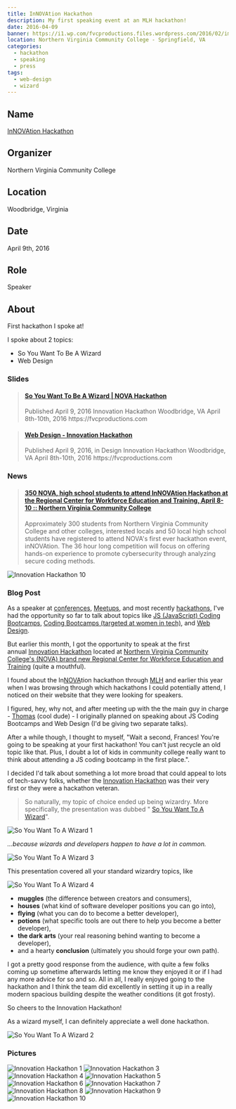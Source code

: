 ```yaml
---
title: InNOVAtion Hackathon
description: My first speaking event at an MLH hackathon!
date: 2016-04-09
banner: https://i1.wp.com/fvcproductions.files.wordpress.com/2016/02/img_0975.jpg
location: Northern Virginia Community College - Springfield, VA
categories:
  - hackathon
  - speaking
  - press
tags:
  - web-design
  - wizard
---
```


## Name

[InNOVAtion Hackathon](https://novahackathon.org)

## Organizer

Northern Virginia Community College

## Location

Woodbridge, Virginia

## Date

April 9th, 2016

## Role

Speaker

## About

First hackathon I spoke at!

I spoke about 2 topics:

- So You Want To Be A Wizard
- Web Design

### Slides

<blockquote class="embedly-card"><h4><a href="https://www.slideshare.net/FVCproductions/2016-0409-nova-hackathon-so-you-want-to-be-a-wizard">So You Want To Be A Wizard | NOVA Hackathon</a></h4><p>Published April 9, 2016 Innovation Hackathon Woodbridge, VA April 8th-10th, 2016 https://fvcproductions.com</p></blockquote>
<script async src="//cdn.embedly.com/widgets/platform.js" charset="UTF-8"></script>

<blockquote class="embedly-card"><h4><a href="https://www.slideshare.net/FVCproductions/2016-0409-nova-hackathon-web-design">Web Design - Innovation Hackathon</a></h4><p>Published April 9, 2016, in Design Innovation Hackathon Woodbridge, VA April 8th-10th, 2016 https://fvcproductions.com</p></blockquote>
<script async src="//cdn.embedly.com/widgets/platform.js" charset="UTF-8"></script>

### News

<blockquote class="embedly-card"><h4><a href="https://www.nvcc.edu/news/media-alerts/nova-hackathon.html">350 NOVA, high school students to attend InNOVAtion Hackathon at the Regional Center for Workforce Education and Training, April 8-10 :: Northern Virginia Community College</a></h4><p>Approximately 300 students from Northern Virginia Community College and other colleges, interested locals and 50 local high school students have registered to attend NOVA's first ever hackathon event, inNOVAtion. The 36 hour long competition will focus on offering hands-on experience to promote cybersecurity through analyzing secure coding methods.</p></blockquote>
<script async src="//cdn.embedly.com/widgets/platform.js" charset="UTF-8"></script>

![Innovation Hackathon 10](https://i.imgur.com/s7aRRJq.png)

### Blog Post

As a speaker at [conferences](https://capwic.org/conference-details/birds-of-a-feather/), [Meetups](https://www.meetup.com/NorfolkJS/events/227490794/), and most recently [hackathons](https://novahackathon.org), I've had the opportunity so far to talk about topics like [JS (JavaScript) Coding Bootcamps](https://speakerdeck.com/fvcproductions/hrdevfest-web-design), [Coding Bootcamps (targeted at women in tech)](https://speakerdeck.com/fvcproductions/capwic-2016), and [Web Design](https://speakerdeck.com/fvcproductions/hrdevfest-web-design).

But earlier this month, I got the opportunity to speak at the first annual [Innovation Hackathon](https://www.novahackathon.org/) located at [Northern Virginia Community College's (NOVA) brand new Regional Center for Workforce Education and Training](https://www.nvcc.edu/rcwet/) (quite a mouthful).

I found about the In[NOVA](https://www.nvcc.edu/)tion hackathon through [MLH](https://mlh.io) and earlier this year when I was browsing through which hackathons I could potentially attend, I noticed on their website that they were looking for speakers.

I figured, hey, why not, and after meeting up with the the main guy in charge - [Thomas](https://www.linkedin.com/in/thomas-mitchell-4ab60077) (cool dude) - I originally planned on speaking about JS Coding Bootcamps and Web Design (I'd be giving two separate talks).

After a while though, I thought to myself, "Wait a second, Frances! You're going to be speaking at your first hackathon! You can't just recycle an old topic like that. Plus, I doubt a lot of kids in community college really want to think about attending a JS coding bootcamp in the first place.".

I decided I'd talk about something a lot more broad that could appeal to lots of tech-savvy folks, whether the [Innovation Hackathon](https://www.novahackathon.org/) was their very first or they were a hackathon veteran.

> So naturally, my topic of choice ended up being wizardry. More specifically, the presentation was dubbed " [So You Want To A Wizard](https://speakerdeck.com/fvcproductions/so-you-want-to-be-a-wizard)".

![So You Want To A Wizard 1](https://i.imgur.com/DEwWLeQ.jpg)

_...because wizards and developers happen to have a lot in common._

![So You Want To A Wizard 3](https://i.imgur.com/NzAHDp1.jpg)

This presentation covered all your standard wizardry topics, like

![So You Want To A Wizard 4](https://i.imgur.com/0PoPdnY.jpg)

- **muggles** (the difference between creators and consumers),
- **houses** (what kind of software developer positions you can go into),
- **flying** (what you can do to become a better developer),
- **potions** (what specific tools are out there to help you become a better developer),
- **the dark arts** (your real reasoning behind wanting to become a developer),
- and a hearty **conclusion** (ultimately you should forge your own path).

I got a pretty good response from the audience, with quite a few folks coming up sometime afterwards letting me know they enjoyed it or if I had any more advice for so and so. All in all, I really enjoyed going to the hackathon and I think the team did excellently in setting it up in a really modern spacious building despite the weather conditions (it got frosty).

So cheers to the Innovation Hackathon!

As a wizard myself, I can definitely appreciate a well done hackathon.

![So You Want To A Wizard 2](https://i.imgur.com/eZ7IkF4.jpg)

### Pictures

![Innovation Hackathon 1](https://i1.wp.com/fvcproductions.files.wordpress.com/2016/02/img_4576.jpg)
![Innovation Hackathon 3](https://i0.wp.com/fvcproductions.files.wordpress.com/2016/02/img_0986.jpg)
![Innovation Hackathon 4](https://i2.wp.com/fvcproductions.files.wordpress.com/2016/02/img_4579.jpg)
![Innovation Hackathon 5](https://i2.wp.com/fvcproductions.files.wordpress.com/2016/02/img_0969.jpg)
![Innovation Hackathon 6](https://i2.wp.com/fvcproductions.files.wordpress.com/2016/06/nova-2.jpg)
![Innovation Hackathon 7](https://i2.wp.com/fvcproductions.files.wordpress.com/2016/06/nova-6.jpg)
![Innovation Hackathon 8](https://i2.wp.com/fvcproductions.files.wordpress.com/2016/06/nova-5.jpg)
![Innovation Hackathon 9](https://i1.wp.com/fvcproductions.files.wordpress.com/2016/02/img_0975.jpg)
![Innovation Hackathon 10](https://i.imgur.com/BqiFTqF.jpg)
